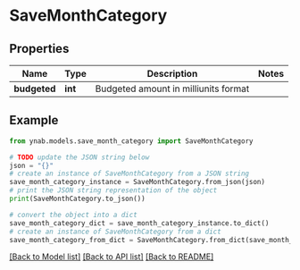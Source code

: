 # SaveMonthCategory


## Properties

Name | Type | Description | Notes
------------ | ------------- | ------------- | -------------
**budgeted** | **int** | Budgeted amount in milliunits format | 

## Example

```python
from ynab.models.save_month_category import SaveMonthCategory

# TODO update the JSON string below
json = "{}"
# create an instance of SaveMonthCategory from a JSON string
save_month_category_instance = SaveMonthCategory.from_json(json)
# print the JSON string representation of the object
print(SaveMonthCategory.to_json())

# convert the object into a dict
save_month_category_dict = save_month_category_instance.to_dict()
# create an instance of SaveMonthCategory from a dict
save_month_category_from_dict = SaveMonthCategory.from_dict(save_month_category_dict)
```
[[Back to Model list]](../README.md#documentation-for-models) [[Back to API list]](../README.md#documentation-for-api-endpoints) [[Back to README]](../README.md)


